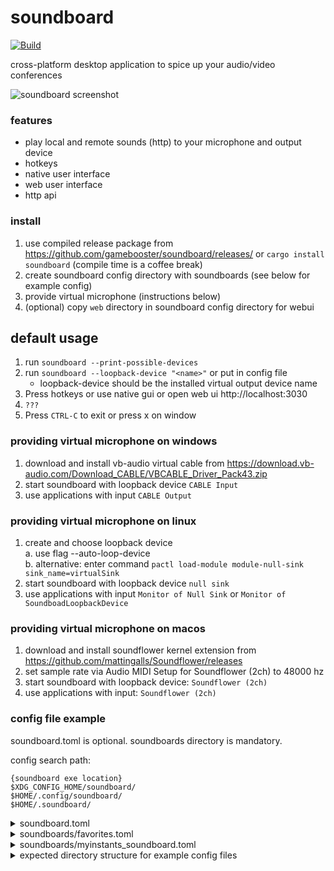 # soundboard

[![Build](https://github.com/gamebooster/soundboard/workflows/Build/badge.svg)](https://github.com/gamebooster/soundboard/actions?query=workflow%3ABuild)

cross-platform desktop application to spice up your audio/video conferences


![soundboard screenshot](https://i.imgur.com/5OBElu2.png)

### features

* play local and remote sounds (http) to your microphone and output device
* hotkeys
* native user interface
* web user interface
* http api

### install

1. use compiled release package from https://github.com/gamebooster/soundboard/releases/
or `cargo install soundboard` (compile time is a coffee break)
2. create soundboard config directory with soundboards (see below for example config)
3. provide virtual microphone (instructions below)
4. (optional) copy `web` directory in soundboard config directory for webui

## default usage

1. run `soundboard --print-possible-devices`
2. run `soundboard --loopback-device "<name>"` or put in config file
    * loopback-device should be the installed virtual output device name
3. Press hotkeys or use native gui or open web ui http://localhost:3030
4. `???`
5. Press `CTRL-C` to exit or press x on window

### providing virtual microphone on windows

1. download and install vb-audio virtual cable from https://download.vb-audio.com/Download_CABLE/VBCABLE_Driver_Pack43.zip
2. start soundboard with loopback device `CABLE Input` 
3. use applications with input `CABLE Output`

### providing virtual microphone on linux 
1. create and choose loopback device   
    a. use flag --auto-loop-device   
    b. alternative: enter command `pactl load-module module-null-sink sink_name=virtualSink`   
2. start soundboard with loopback device `null sink`
3. use applications with input `Monitor of Null Sink` or `Monitor of SoundboadLoopbackDevice`

### providing virtual microphone on macos
1. download and install soundflower kernel extension from https://github.com/mattingalls/Soundflower/releases
2. set sample rate via Audio MIDI Setup for Soundflower (2ch) to 48000 hz
3. start soundboard with loopback device: `Soundflower (2ch)`
4. use applications with input: `Soundflower (2ch)`

### config file example

soundboard.toml is optional. soundboards directory is mandatory.

config search path:
````
{soundboard exe location}
$XDG_CONFIG_HOME/soundboard/
$HOME/.config/soundboard/
$HOME/.soundboard/
````

<details>
  <summary>soundboard.toml</summary>

````
# input_device = "Mikrofonarray (Realtek High Definition Audio(SST))" # optional else default device
# output_device = "Speaker/HP (Realtek High Definition Audio(SST))" # optional else default device
loopback_device = "CABLE Input (VB-Audio Virtual Cable)" # required: change to your virtual loopback output

stop_hotkey = "ALT-S" # stop all sound
http_server = true # api and webui; 3030 is the default port
no_gui = false # no native gui
````
</details>


<details>
  <summary>soundboards/favorites.toml</summary>

````
name = 'favorites'
position = 0

[[sound]]
name = 'Nicht so tief, Rüdiger!'
path = 'nicht-so-tief-rudiger.mp3'
hotkey = 'CTRL-P'
````
</details>


<details>
  <summary>soundboards/myinstants_soundboard.toml</summary>

````
name = "Myinstants.com"

[[sound]]
name="Sad Trombone"
path="https://www.myinstants.com//media/sounds/sadtrombone.swf.mp3"

[[sound]]
name="Dramatic Chipmunk"
path="https://www.myinstants.com//media/sounds/dramatic.swf.mp3"
````
</details>

<details>
  <summary>expected directory structure for example config files</summary>

````
soundboard.toml
soundboards/
  favorites/
    nicht-so-tief-rudiger.mp3
  favorites.toml
  myinstants_soundboard.toml
````
</details>
